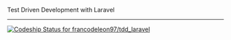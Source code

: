 Test Driven Development with Laravel
____________________________________
[ ![Codeship Status for francodeleon97/tdd_laravel](https://app.codeship.com/projects/e4012fd0-acc7-0135-43f5-1adcdbdd3746/status?branch=master)](https://app.codeship.com/projects/257053)